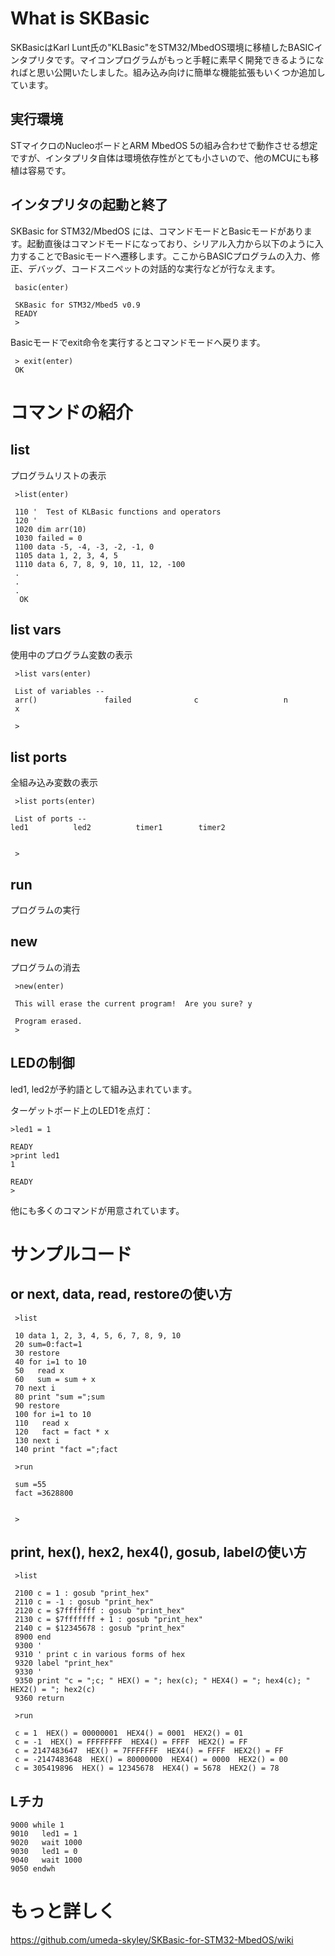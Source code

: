# What is SKBasic
SKBasicはKarl Lunt氏の"KLBasic"をSTM32/MbedOS環境に移植したBASICインタプリタです。マイコンプログラムがもっと手軽に素早く開発できるようになればと思い公開いたしました。組み込み向けに簡単な機能拡張もいくつか追加しています。

## 実行環境
STマイクロのNucleoボードとARM MbedOS 5の組み合わせで動作させる想定ですが、インタプリタ自体は環境依存性がとても小さいので、他のMCUにも移植は容易です。

## インタプリタの起動と終了
SKBasic for STM32/MbedOS には、コマンドモードとBasicモードがあります。起動直後はコマンドモードになっており、シリアル入力から以下のように入力することでBasicモードへ遷移します。ここからBASICプログラムの入力、修正、デバッグ、コードスニペットの対話的な実行などが行なえます。
```
 basic(enter)
 
 SKBasic for STM32/Mbed5 v0.9
 READY
 >
```
Basicモードでexit命令を実行するとコマンドモードへ戻ります。
```
 > exit(enter)
 OK
```

# コマンドの紹介
## list
プログラムリストの表示
```
 >list(enter)
 
 110 '  Test of KLBasic functions and operators
 120 '
 1020 dim arr(10)
 1030 failed = 0
 1100 data -5, -4, -3, -2, -1, 0
 1105 data 1, 2, 3, 4, 5
 1110 data 6, 7, 8, 9, 10, 11, 12, -100
 .
 .
 .
  OK
```

## list vars
使用中のプログラム変数の表示
```
 >list vars(enter)
 
 List of variables --
 arr()               failed              c                   n
 x
 
 >
```
 
## list ports
全組み込み変数の表示
```
 >list ports(enter)
 
 List of ports --
led1          led2          timer1        timer2
 
 
 >
```
 
## run
プログラムの実行

## new
プログラムの消去
```
 >new(enter)
 
 This will erase the current program!  Are you sure? y
 
 Program erased.
 >
```

## LEDの制御
led1, led2が予約語として組み込まれています。

ターゲットボード上のLED1を点灯：
```
>led1 = 1

READY
>print led1
1

READY
>
```

他にも多くのコマンドが用意されています。

# サンプルコード
## or next, data, read, restoreの使い方
```
 >list
 
 10 data 1, 2, 3, 4, 5, 6, 7, 8, 9, 10
 20 sum=0:fact=1
 30 restore
 40 for i=1 to 10
 50   read x
 60   sum = sum + x
 70 next i
 80 print "sum =";sum
 90 restore
 100 for i=1 to 10
 110   read x
 120   fact = fact * x
 130 next i
 140 print "fact =";fact
 
 >run
 
 sum =55
 fact =3628800
 
 
 >
```

## print, hex(), hex2, hex4(), gosub, labelの使い方
```
 >list
 
 2100 c = 1 : gosub "print_hex"
 2110 c = -1 : gosub "print_hex"
 2120 c = $7fffffff : gosub "print_hex"
 2130 c = $7fffffff + 1 : gosub "print_hex"
 2140 c = $12345678 : gosub "print_hex"
 8900 end
 9300 '
 9310 ' print c in various forms of hex
 9320 label "print_hex"
 9330 '
 9350 print "c = ";c; " HEX() = "; hex(c); " HEX4() = "; hex4(c); " HEX2() = "; hex2(c)
 9360 return
 
 >run
 
 c = 1  HEX() = 00000001  HEX4() = 0001  HEX2() = 01
 c = -1  HEX() = FFFFFFFF  HEX4() = FFFF  HEX2() = FF
 c = 2147483647  HEX() = 7FFFFFFF  HEX4() = FFFF  HEX2() = FF
 c = -2147483648  HEX() = 80000000  HEX4() = 0000  HEX2() = 00
 c = 305419896  HEX() = 12345678  HEX4() = 5678  HEX2() = 78
```

## Lチカ
```
9000 while 1
9010   led1 = 1
9020   wait 1000
9030   led1 = 0
9040   wait 1000
9050 endwh
```

# もっと詳しく
https://github.com/umeda-skyley/SKBasic-for-STM32-MbedOS/wiki
